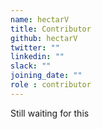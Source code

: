 ```yaml
---
name: hectarV
title: Contributor
github: hectarV
twitter: ""
linkedin: ""
slack: ""
joining_date: ""
role : contributor
---
```


Still waiting for this
